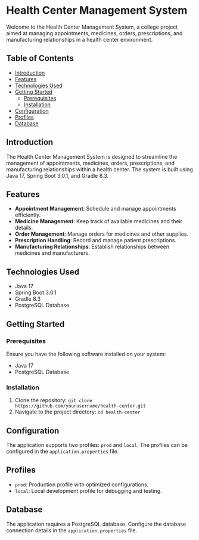 # Health Center Management System

Welcome to the Health Center Management System, a college project aimed at managing appointments, medicines, orders, prescriptions, and manufacturing relationships in a health center environment.

## Table of Contents
- [Introduction](#introduction)
- [Features](#features)
- [Technologies Used](#technologies-used)
- [Getting Started](#getting-started)
  - [Prerequisites](#prerequisites)
  - [Installation](#installation)
- [Configuration](#configuration)
- [Profiles](#profiles)
- [Database](#database)

## Introduction
The Health Center Management System is designed to streamline the management of appointments, medicines, orders, prescriptions, and manufacturing relationships within a health center. The system is built using Java 17, Spring Boot 3.0.1, and Gradle 8.3.

## Features
- **Appointment Management**: Schedule and manage appointments efficiently.
- **Medicine Management**: Keep track of available medicines and their details.
- **Order Management**: Manage orders for medicines and other supplies.
- **Prescription Handling**: Record and manage patient prescriptions.
- **Manufacturing Relationships**: Establish relationships between medicines and manufacturers.

## Technologies Used
- Java 17
- Spring Boot 3.0.1
- Gradle 8.3
- PostgreSQL Database

## Getting Started
### Prerequisites
Ensure you have the following software installed on your system:
- Java 17
- PostgreSQL Database

### Installation
1. Clone the repository: `git clone https://github.com/yourusername/health-center.git`
2. Navigate to the project directory: `cd health-center`

## Configuration
The application supports two profiles: `prod` and `local`. The profiles can be configured in the `application.properties` file.

## Profiles
- `prod`: Production profile with optimized configurations.
- `local`: Local development profile for debugging and testing.

## Database
The application requires a PostgreSQL database. Configure the database connection details in the `application.properties` file.
